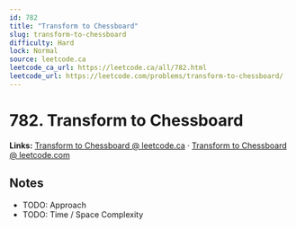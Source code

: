 ```yaml
--- 
id: 782
title: "Transform to Chessboard"
slug: transform-to-chessboard
difficulty: Hard
lock: Normal
source: leetcode.ca
leetcode_ca_url: https://leetcode.ca/all/782.html
leetcode_url: https://leetcode.com/problems/transform-to-chessboard/
---
```


# 782. Transform to Chessboard

**Links:** [Transform to Chessboard @ leetcode.ca](https://leetcode.ca/all/782.html) · [Transform to Chessboard @ leetcode.com](https://leetcode.com/problems/transform-to-chessboard/)

## Notes
- TODO: Approach
- TODO: Time / Space Complexity

